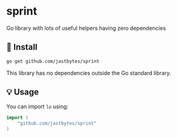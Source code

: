 # sprint

Go library with lots of useful helpers having zero dependencies

## 🚀 Install

```sh
go get github.com/jastbytes/sprint
```

This library has no dependencies outside the Go standard library.

## 💡 Usage

You can import `lo` using:

```go
import (
    "github.com/jastbytes/sprint"
)
```

